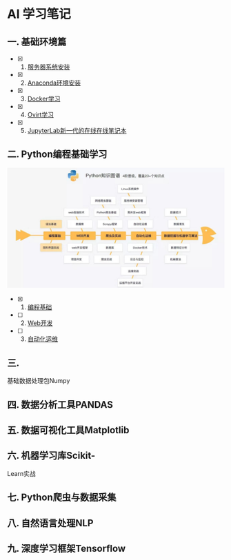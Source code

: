 # AI 学习笔记
## 一. 基础环境篇
- [x] 1. [服务器系统安装](base/README.md)
- [x] 2. [Anaconda环境安装](base/anaconda.md)
- [x] 3. [Docker学习](base/docker.md)
- [x] 4. [Ovirt学习](base/Ovirt.md)
- [x] 5. [JupyterLab新一代的在线在线笔记本](base/jupyterlab.md)
## 二. Python编程基础学习
![python知识图谱](image/python_image.jpg)
- [x] 1. [编程基础](program/README.md)
- [ ] 2. [Web开发]()
- [ ] 3. [自动化运维]()

## 三.
基础数据处理包Numpy
## 四. 数据分析工具PANDAS
## 五. 数据可视化工具Matplotlib
## 六. 机器学习库Scikit-
Learn实战
## 七. Python爬虫与数据采集
## 八. 自然语言处理NLP
## 九. 深度学习框架Tensorflow
